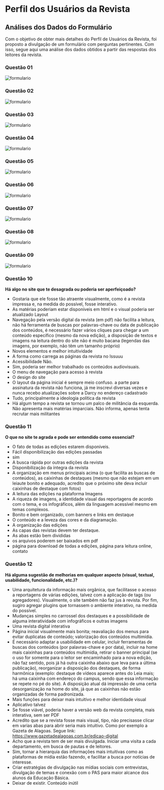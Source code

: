 # Perfil dos Usuários da Revista

## Análises dos Dados do Formulário
 
Com o objetivo de obter mais detalhes do Perfil de Usuários da Revista, foi proposto a divulgação de um formulário com perguntas pertinentes. Com isso, segue aqui uma análise dos dados obtidos a partir das respostas dos leitores da revista. 

### Questão 01
![formulario](https://raw.githubusercontent.com/ResidenciaTICBrisa/T2G7-Revista-Darcy/main/docs/assets/idade.png)

### Questão 02
![formulario](https://raw.githubusercontent.com/ResidenciaTICBrisa/T2G7-Revista-Darcy/main/docs/assets/vinculo_unb.png)

### Questão 03
![formulario](https://raw.githubusercontent.com/ResidenciaTICBrisa/T2G7-Revista-Darcy/main/docs/assets/escolaridade.png)

### Questão 04
![formulario](https://raw.githubusercontent.com/ResidenciaTICBrisa/T2G7-Revista-Darcy/main/docs/assets/frequencia.png)

### Questão 05
![formulario](https://raw.githubusercontent.com/ResidenciaTICBrisa/T2G7-Revista-Darcy/main/docs/assets/ocupacao.png)

### Questão 06
![formulario](https://raw.githubusercontent.com/ResidenciaTICBrisa/T2G7-Revista-Darcy/main/docs/assets/utilizacao.png)

### Questão 07
![formulario](https://raw.githubusercontent.com/ResidenciaTICBrisa/T2G7-Revista-Darcy/main/docs/assets/nunca_utilizou.png)

### Questão 08
![formulario](https://raw.githubusercontent.com/ResidenciaTICBrisa/T2G7-Revista-Darcy/main/docs/assets/site_intuitivo.png)

### Questão 09
![formulario](https://raw.githubusercontent.com/ResidenciaTICBrisa/T2G7-Revista-Darcy/main/docs/assets/plataforma.png)

### Questão 10
**Há algo no site que te desagrada ou poderia ser aperfeiçoado?**

- Gostaria que ele fosse tão atraente visualmente, como é a revista impressa e, na medida do possível, fosse interativo.
- As matérias poderiam estar disponíveis em html e o visual poderia ser atualizado 
Layout 
- Navegação pela versão digital da revista (em pdf) não facilita a leitura, não há ferramenta de buscas por palavras-chave ou data de publicação dos conteúdos, é necessário fazer vários cliques para chegar a um conteúdo específico (mesmo da nova edição), a disposição de textos e imagens na leitura dentro do site não é muito bacana (legendas das imagens, por exemplo, não têm um tamanho próprio)
- Novos elementos e melhor intuitividade
- A forma como carrega as páginas da revista no Issuuu
- Acessibilidade 
Não.
- Sim, poderia ser melhor trabalhado os conteúdos audiovisuais. 
- O menu de navegação para acesso à revista
- O design do site 
- O layout da página inicial é sempre meio confuso. a parte para assinatura da revista não funciona, já me inscrevi diversas vezes e nunca recebo atualizações sobre a Darcy no endereço cadastrado 
- Tudo, principalmente a ideologia política da revista 
- Há algum tempo a revista se tornou um palco de militância da esquerda. Não apresenta mais matérias imparciais. Não informa, apenas tenta recrutar mais militantes

### Questão 11

**O que no site te agrada e pode ser entendido como essencial?**


- O fato de todas as edições estarem disponíveis. 
- Fácil disponibilização das edições passadas
- sim
- A busca rápida por outras edições da revista
- Disponibilização da íntegra da revista
- A organização em menus principais acima (o que facilita as buscas de conteúdos), as caixinhas de destaques (mesmo que não estejam em um leiaute bonito e adequado, acredito que o próximo site deva incluir caixinhas de destaque com fotos)
- A leitura das edições na plataforma 
Imagens 
- A riqueza de imagens, a identidade visual das reportagens de acordo com o tema, e os infográficos, além da linguagem acessível mesmo em temas complexos. 
- Bonito e bem organizado, com banners e links em destaque
- O conteúdo e a leveza das cores e da diagramação.
- A organização das edições
- As capas das revistas devem ter destaque.
- As abas estão bem divididas 
- os arquivos poderem ser baixados em pdf
- página para download de todas a edições, página para leitura online, contato

### Questão 12
**Há alguma sugestão de melhorias em qualquer aspecto (visual, textual, usabilidade, funcionalidade, etc.)?**

- Uma arquitetura da informação mais orgânica, que facilitasse o acesso a reportagens de várias edições, talvez com a aplicação de tags (ou agregadores). Visualmente, o site também não faz jus à revista. Por fim, sugiro agregar plugins que tornassem o ambiente interativo, na medida do possível.
- Mudanças simples no carrossel dos destaques e a possibilidade de alguma interatividade com infográficos e outras imagens
- Uma revista digital interativa
- Página inicial visualmente mais bonita; reavaliação dos menus para evitar duplicatas de conteúdo; valorização dos conteúdos multimídia.
- É necessário adaptar a usabilidade em celular, incluir ferramentas de buscas dos conteúdos (por palavras-chave e por data), incluir na home mais caixinhas para conteúdos multimídia, retirar o banner principal (se o uso for somente para o leitor ser encaminhado para a nova edição, não faz sentido, pois já há outra caixinha abaixo que leva para a última publicação), reorganizar a disposição dos destaques, de forma harmônica (exemplo: destaque de vídeos aparece antes do Leia mais; há uma caixinha com endereço do campus, sendo que essa informação se repete no pé do site). A disposição atual dá impressão de uma certa desorganização na home do site, já que as caixinhas não estão organizadas de forma padronizada.
- Mais funções para deixar mais intuitivo e melhor identidade visual
- Aplicativo talvez 
- Se fosse viável, poderia haver a versão web da revista completa, mais interativa, sem ser PDF
- Acredito que se a revista fosse mais visual, tipo, não precisasse clicar em varias abas para abrir seria mais intuitivo. Como por exemplo a Gazeta de Alagoas. Segue link: https://www.gazetadealagoas.com.br/edicao-digital  
- Acho que a revista tem de ser mais divulgada. Iniciar uma visita a cada departamento, em busca de pautas e de leitores.
- Sim, tornar a hierarquia das informações mais intuitivas como as plataformas de mídia estão fazendo, e facilitar a busca por notícias de interesse. 
- Criar estratégias de divulgação nas  mídias sociais com entrevistas, divulgação de temas e conexão com o PAS para maior alcance dos alunos da Educação Básica.
- Deixar de existir. Conteúdo inútil 


